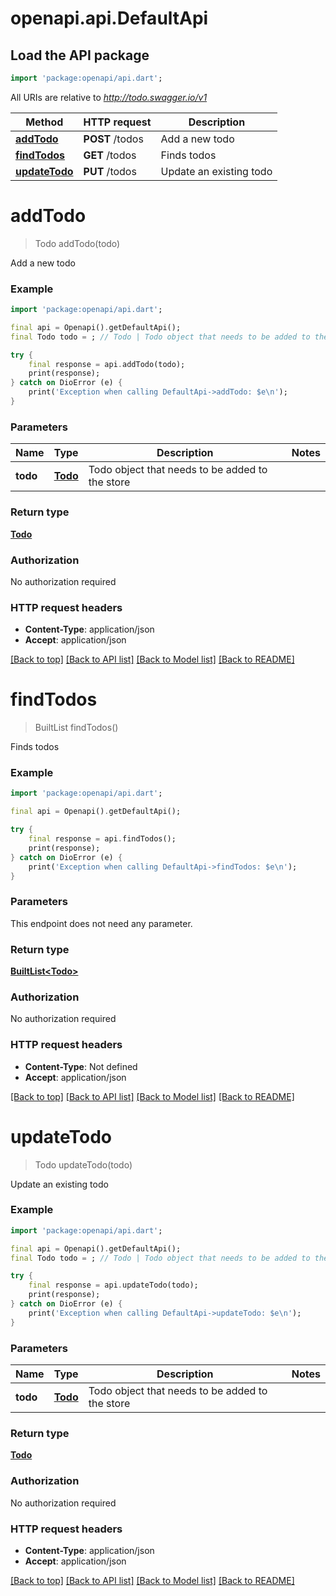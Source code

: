 # openapi.api.DefaultApi

## Load the API package
```dart
import 'package:openapi/api.dart';
```

All URIs are relative to *http://todo.swagger.io/v1*

Method | HTTP request | Description
------------- | ------------- | -------------
[**addTodo**](DefaultApi.md#addtodo) | **POST** /todos | Add a new todo
[**findTodos**](DefaultApi.md#findtodos) | **GET** /todos | Finds todos
[**updateTodo**](DefaultApi.md#updatetodo) | **PUT** /todos | Update an existing todo


# **addTodo**
> Todo addTodo(todo)

Add a new todo

### Example
```dart
import 'package:openapi/api.dart';

final api = Openapi().getDefaultApi();
final Todo todo = ; // Todo | Todo object that needs to be added to the store

try {
    final response = api.addTodo(todo);
    print(response);
} catch on DioError (e) {
    print('Exception when calling DefaultApi->addTodo: $e\n');
}
```

### Parameters

Name | Type | Description  | Notes
------------- | ------------- | ------------- | -------------
 **todo** | [**Todo**](Todo.md)| Todo object that needs to be added to the store | 

### Return type

[**Todo**](Todo.md)

### Authorization

No authorization required

### HTTP request headers

 - **Content-Type**: application/json
 - **Accept**: application/json

[[Back to top]](#) [[Back to API list]](../README.md#documentation-for-api-endpoints) [[Back to Model list]](../README.md#documentation-for-models) [[Back to README]](../README.md)

# **findTodos**
> BuiltList<Todo> findTodos()

Finds todos

### Example
```dart
import 'package:openapi/api.dart';

final api = Openapi().getDefaultApi();

try {
    final response = api.findTodos();
    print(response);
} catch on DioError (e) {
    print('Exception when calling DefaultApi->findTodos: $e\n');
}
```

### Parameters
This endpoint does not need any parameter.

### Return type

[**BuiltList&lt;Todo&gt;**](Todo.md)

### Authorization

No authorization required

### HTTP request headers

 - **Content-Type**: Not defined
 - **Accept**: application/json

[[Back to top]](#) [[Back to API list]](../README.md#documentation-for-api-endpoints) [[Back to Model list]](../README.md#documentation-for-models) [[Back to README]](../README.md)

# **updateTodo**
> Todo updateTodo(todo)

Update an existing todo

### Example
```dart
import 'package:openapi/api.dart';

final api = Openapi().getDefaultApi();
final Todo todo = ; // Todo | Todo object that needs to be added to the store

try {
    final response = api.updateTodo(todo);
    print(response);
} catch on DioError (e) {
    print('Exception when calling DefaultApi->updateTodo: $e\n');
}
```

### Parameters

Name | Type | Description  | Notes
------------- | ------------- | ------------- | -------------
 **todo** | [**Todo**](Todo.md)| Todo object that needs to be added to the store | 

### Return type

[**Todo**](Todo.md)

### Authorization

No authorization required

### HTTP request headers

 - **Content-Type**: application/json
 - **Accept**: application/json

[[Back to top]](#) [[Back to API list]](../README.md#documentation-for-api-endpoints) [[Back to Model list]](../README.md#documentation-for-models) [[Back to README]](../README.md)

